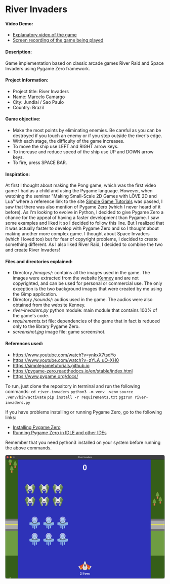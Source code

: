 # River Invaders
#### Video Demo:
- [Explanatory video of the game](https://youtu.be/KSqSzzwtI44)
- [Screen recording of the game being played](https://youtu.be/3rwQIb1J0IY)

#### Description:
Game implementation based on classic arcade games River Raid and Space Invaders using Pygame Zero framework.

#### Project Information:
- Project title: River Invaders
- Name: Marcelo Camargo
- City: Jundiai / Sao Paulo
- Country: Brazil

#### Game objective:
- Make the most points by eliminating enemies. Be careful as you can be destroyed if you touch an enemy or if you step outside the river's edge.
- With each stage, the difficulty of the game increases.
- To move the ship use LEFT and RIGHT arrow keys.
- To increase and reduce speed of the ship use UP and DOWN arrow keys.
- To fire, press SPACE BAR.

#### Inspiration:
At first I thought about making the Pong game, which was the first video game I had as a child and using the Pygame language. However, when watching the seminar "Making Small-Scale 2D Games with LÖVE 2D and Lua" where a reference link to the site [Simple Game Tutorials](https://simplegametutorials.github.io) was passed, I saw that there was also mention of Pygame Zero (which I never heard of it before). As I'm looking to evolve in Python, I decided to give Pygame Zero a chance for the appeal of having a faster development than Pygame. I saw some examples and liked it so I decided to follow this line.
But I realized that it was actually faster to develop with Pygame Zero and so I thought about making another more complex game. I thought about Space Invaders (which I loved too) but for fear of copyright problems, I decided to create something different. As I also liked River Raid, I decided to combine the two and create River Invaders!

#### Files and directories explained:
- Directory */images/*: contains all the images used in the game. The images were extracted from the website [Kenney](https://kenney.nl/) and are not copyrighted, and can be used for personal or commercial use. The only exception is the two background images that were created by me using the Gimp application.
- Directory */sounds/*: audios used in the game. The audios were also obtained from the website Kenney.
- *river-invaders.py* python module: main module that contains 100% of the game's code.
- *requirements.txt* file: dependencies of the game that in fact is reduced only to the library Pygame Zero.
- *screenshot.jpg* image file: game screenshot.

#### References used:
- https://www.youtube.com/watch?v=ynkxX7tsdYo
- https://www.youtube.com/watch?v=zYLA_uO-XH0
- https://simplegametutorials.github.io
- https://pygame-zero.readthedocs.io/en/stable/index.html
- https://www.pygame.org/docs/

To run, just clone the repository in terminal and run the following commands:
`cd river-invaders`
`python3 -m venv .venv`
`source .venv/bin/activate`
`pip install -r requirements.txt`
`pgzrun river-invaders.py`

If you have problems installing or running Pygame Zero, go to the following links:
- [Installing Pygame Zero](https://pygame-zero.readthedocs.io/en/stable/installation.html)
- [Running Pygame Zero in IDLE and other IDEs](https://pygame-zero.readthedocs.io/en/stable/ide-mode.html)

Remember that you need python3 installed on your system before running the above commands.

![screenshot](screenshot.jpg)
